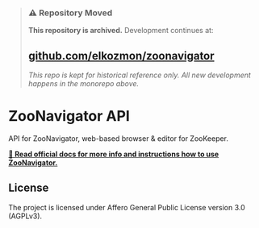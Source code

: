 > ### ⚠️ Repository Moved
> 
> **This repository is archived.** Development continues at:  
> ## **[github.com/elkozmon/zoonavigator](https://github.com/elkozmon/zoonavigator)**
> 
> *This repo is kept for historical reference only. All new development happens in the monorepo above.*

ZooNavigator API
================

API for ZooNavigator, web-based browser & editor for ZooKeeper. 


[**📘 Read official docs for more info and instructions how to use ZooNavigator.**](https://zoonavigator.elkozmon.com)


License
-------

The project is licensed under Affero General Public License version 3.0 (AGPLv3).
